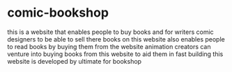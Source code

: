 # comic-bookshop
this is a website that enables people to buy books and for writers comic designers to be able to sell there books on this website also enables people to read books by buying them from the website animation creators  can venture into buying books from this website to aid them in fast building this website is developed by ultimate  for bookshop
